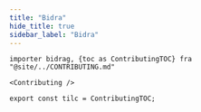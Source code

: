 ```yaml
---
title: "Bidra"
hide_title: true
sidebar_label: "Bidra"
---
```


```mdx-code-block
importer bidrag, {toc as ContributingTOC} fra "@site/../CONTRIBUTING.md"

<Contributing />

export const tilc = ContributingTOC;
```
